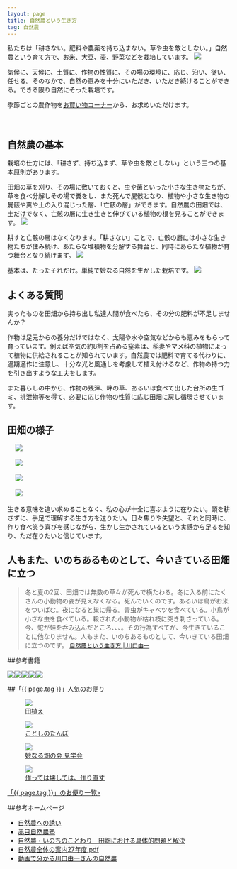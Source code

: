 ```yaml
---
layout: page
title: 自然農という生き方
tag: 自然農
---
```


私たちは「耕さない。肥料や農薬を持ち込まない。草や虫を敵としない。」自然農という育て方で、お米、大豆、麦、野菜などを栽培しています。
![](https://farm4.staticflickr.com/3777/9577520268_c0c7e03b97.jpg)

気候に、天候に、土質に、作物の性質に、その場の環境に、応じ、沿い、従い、任せる。そのなかで、自然の恵みを十分にいただき、いただき続けることができる。できる限り自然にそった栽培です。

季節ごとの農作物を<a href="http://kobapan.com/hanbai">お買い物コーナー</a>から、お求めいただけます。


　
　

## 自然農の基本

栽培の仕方には、「耕さず、持ち込まず、草や虫を敵としない」という三つの基本原則があります。

田畑の草を刈り、その場に敷いておくと、虫や菌といった小さな生き物たちが、草を食べ分解しその場で糞をし、また死んで屍骸となり、植物や小さな生き物の屍骸や糞や土の入り混じった層、「亡骸の層」ができます。自然農の田畑では、土だけでなく、亡骸の層に生き生きと伸びている植物の根を見ることができます。
![](http://farm8.staticflickr.com/7080/7104076721_76094f8dbc.jpg)

耕すと亡骸の層はなくなります。「耕さない」ことで、亡骸の層には小さな生き物たちが住み続け、あたらな堆積物を分解する舞台と、同時にあらたな植物が育つ舞台となり続けます。
![](https://farm9.staticflickr.com/8024/7313622392_73b8e26ec2.jpg)

基本は、たったそれだけ。単純で妙なる自然を生かした栽培です。
![](https://farm9.staticflickr.com/8192/8121253730_5c3bda7fbe.jpg)


## よくある質問

実ったものを田畑から持ち出し私達人間が食べたら、その分の肥料が不足しませんか？

作物は足元からの養分だけではなく、太陽や水や空気などからも恵みをもらって育っています。例えば空気の約8割を占める窒素は、稲妻やマメ科の植物によって植物に供給されることが知られています。自然農では肥料で育てる代わりに、適期適作に注意し、十分な光と風通しを考慮して植え付けるなど、作物の持つ力を引き出すような工夫をします。

また暮らしの中から、作物の残滓、畔の草、あるいは食べて出した台所の生ゴミ、排泄物等を得て、必要に応じ作物の性質に応じ田畑に戻し循環させています。


## 田畑の様子

　
![](https://farm8.staticflickr.com/7552/15586039549_a32bdbf0be.jpg)

　
![](https://farm7.staticflickr.com/6118/6239215123_7bec91a2a2.jpg)

　
![](https://c2.staticflickr.com/4/3751/10068235024_115a97613c.jpg)

　
![](https://c2.staticflickr.com/8/7388/9683731217_46eee00643.jpg)


生きる意味を追い求めることなく、私の心が十全に喜ぶように在りたい。頭を耕さずに、手足で理解する生き方を送りたい。日々焦りや失望と、それと同時に、作り食べ笑う喜びを感じながら、生かし生かされているという実感から足るを知り、ただ在りたいと信じています。


## 人もまた、いのちあるものとして、今いきている田畑に立つ

> 冬と夏の2回、田畑では無数の草々が死んで横たわる。冬に入る前にたくさんの小動物の姿が見えなくなる。死んでいくのです。あるいは鳥がお米をついばむ。夜になると巣に帰る。青虫がキャベツを食べている。小鳥が小さな虫を食べている。殺された小動物が枯れ枝に突き刺さっている。今、蛇が蛙を呑み込んだところ、、、。その行為すべてが、今生きていることに他なりません。人もまた、いのちあるものとして、今いきている田畑に立つのです。
<span style="font-size:small;"><a href="http://www.amazon.co.jp/gp/product/4272320386/ref=as_li_ss_tl?ie=UTF8&camp=247&creative=7399&creativeASIN=4272320386&linkCode=as2&tag=kobapan-22">自然農という生き方 | 川口由一</a></span>


##参考書籍

<a href="http://www.amazon.co.jp/gp/product/4272320386/ref=as_li_ss_il?ie=UTF8&camp=247&creative=7399&creativeASIN=4272320386&linkCode=as2&tag=kbysh-22"><img border="0" src="https://images-na.ssl-images-amazon.com/images/I/51CvSIKSSjL._SX351_BO1,204,203,200_.jpg" class="amazon-img" class="amazon-img"></a><a href="http://www.amazon.co.jp/gp/product/4883402819/ref=as_li_ss_il?ie=UTF8&camp=247&creative=7399&creativeASIN=4883402819&linkCode=as2&tag=kbysh-22"><img border="0" src="https://images-na.ssl-images-amazon.com/images/I/51X0ucAaGnL.jpg" class="amazon-img"></a><a href="http://www.amazon.co.jp/gp/product/4796677909/ref=as_li_ss_il?ie=UTF8&camp=247&creative=7399&creativeASIN=4796677909&linkCode=as2&tag=kbysh-22"><img border="0" src="https://images-na.ssl-images-amazon.com/images/I/51nyUayL89L._SX344_BO1,204,203,200_.jpg" class="amazon-img" ></a><a href="http://www.amazon.co.jp/gp/product/4883402754/ref=as_li_ss_il?ie=UTF8&camp=247&creative=7399&creativeASIN=4883402754&linkCode=as2&tag=kbysh-22"><img border="0" src="https://images-na.ssl-images-amazon.com/images/I/51udMP6NGWL._SX351_BO1,204,203,200_.jpg" class="amazon-img"></a><a href="http://www.amazon.co.jp/gp/product/4861241243/ref=as_li_ss_il?ie=UTF8&camp=247&creative=7399&creativeASIN=4861241243&linkCode=as2&tag=kbysh-22"><img border="0" src="https://images-na.ssl-images-amazon.com/images/I/51xsAAO%2B%2BkL._SX352_BO1,204,203,200_.jpg" class="amazon-img"></a>


##「{{ page.tag }}」人気のお便り
<figure class="related-post"><a href="http://kobapan.com/blog/2014/07/09/taue.html"><img src="https://c1.staticflickr.com/3/2909/14588993926_9ed20f823c.jpg"/></a><figcaption><a href="http://kobapan.com/blog/2014/07/09/taue.html">田植え</a></figcaption></figure><figure class="related-post"><a href="http://kobapan.com/blog/2016/06/29/tanbo.html"><img src="https://c2.staticflickr.com/8/7353/27899832386_2b0f1d1e5a.jpg"/></a><figcaption><a href="http://kobapan.com/blog/2016/06/29/tanbo.html">ことしのたんぼ</a></figcaption></figure><figure class="related-post"><a href="http://kobapan.com/blog/2015/03/06/taenaru-hatake.html"><img src="https://c1.staticflickr.com/9/8644/16525178297_de5bbe721c.jpg"/></a><figcaption><a href="http://kobapan.com/blog/2015/03/06/taenaru-hatake.html">妙なる畑の会 見学会</a></figcaption></figure><figure class="related-post"><a href="http://kobapan.com/blog/2016/05/09/kowasu.html"><img src="http://ecx.images-amazon.com/images/I/514PYS0PFHL._SX333_BO1,204,203,200_.jpg"/></a><figcaption><a href="http://kobapan.com/blog/2016/05/09/kowasu.html">作っては壊しては、作り直す</a></figcaption></figure>
<p style="clear:both;"><a href="{{site.url}}/tags/{{ page.tag }}">「{{ page.tag }}」のお便り一覧&raquo;</a></p>


##参考ホームページ
- [自然農への誘い](https://kawaguchiyoshikazu.localinfo.jp/)
- [赤目自然農塾](https://akameshizennoujyuku.localinfo.jp/)
- [自然農・いのちのことわり　田畑における具体的問題と解決](https://shizen-nou.jimdo.com/)
- [自然農全体の案内27年度.pdf](https://drive.google.com/file/d/0B3XN7pxQ8mv0bjlLVmtJa0p6UE0)
- [動画で分かる川口由一さんの自然農](http://shizennou.info/?cat=3)
